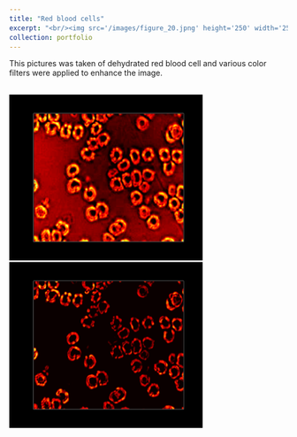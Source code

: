 ```yaml
---
title: "Red blood cells"
excerpt: "<br/><img src='/images/figure_20.jpng' height='250' width='250'>"
collection: portfolio
---
```


This pictures was taken of dehydrated red blood cell and various color filters were applied to enhance the image.

<br/><img src='/images/figure_19.png' height='300' width='350'><img src='/images/figure_20.png' height='300' width='350'>
